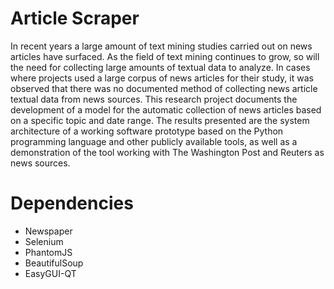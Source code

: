 # Article Scraper

In recent years a large amount of text mining studies carried out on news articles have surfaced. As the field of text mining continues to grow, so will the need for collecting large amounts of textual data to analyze. In cases where projects used a large corpus of news articles for their study, it was observed that there was no documented method of collecting news article textual data from news sources. This research project documents the development of a model for the automatic collection of news articles based on a specific topic and date range. The results presented are the system architecture of a working software prototype based on the Python programming language and other publicly available tools, as well as a demonstration of the tool working with The Washington Post and Reuters as news sources.

# Dependencies
- Newspaper
- Selenium
- PhantomJS
- BeautifulSoup
- EasyGUI-QT
